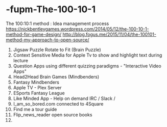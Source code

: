 # -fupm-The-100-10-1
The 100:10:1 method : Idea management process
https://nickbentleygames.wordpress.com/2014/05/12/the-100-10-1-method-for-game-design/
http://blog.fogus.me/2015/11/04/the-100101-method-my-approach-to-open-source/

1.  Jigsaw Puzzle Rotate to Fit (Brain Puzzle)
2.  Context Sensitive Media for Apple Tv to show and highlight text during lecture
3.  Question Apps using different quizzing paradigms - "Interactive Video Apps"
4.  Head2Head Brain Games (Mindbenders)
5.  Fantasy Mindbenders
6.  Apple TV - Plex Server
7.  ESports Fantasy League
8.  Like Minded App - Help on demand IRC / Slack / 
9.  I_am_so_bored.com connected to 4Square  
10. Find me a tour guide
11. Flip_news_reader open source books
12. 
